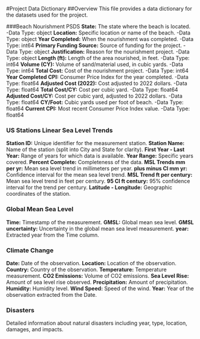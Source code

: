 #Project Data Dictionary
##Overview
This file provides a data dictionary for the datasets used for the project.

###Beach Nourishment PSDS
**State:** The state where the beach is located.
  -Data Type: object
**Location:** Specific location or name of the beach.
  -Data Type: object
**Year Completed:** When the nourishment was completed.
  -Data Type: int64
**Primary Funding Source:** Source of funding for the project.
 -Data Type: object
**Justification:** Reason for the nourishment project.
  -Data Type: object
**Length (ft):** Length of the area nourished, in feet.
  -Data Type: int64
**Volume (CY):** Volume of sand/material used, in cubic yards.
  -Data Type: int64
**Total Cost:** Cost of the nourishment project.
  -Data Type: int64
**Year Completed CPI:** Consumer Price Index for the year completed.
  -Data Type: float64
**Adjusted Cost (2022):** Cost adjusted to 2022 dollars.
  -Data Type: float64
**Total Cost/CY:** Cost per cubic yard.
  -Data Type: float64
**Adjusted Cost/CY:** Cost per cubic yard, adjusted to 2022 dollars.
  -Data Type: float64
**CY/Foot:** Cubic yards used per foot of beach.
  -Data Type: float64
**Current CPI:** Most recent Consumer Price Index value.
  -Data Type: float64

### US Stations Linear Sea Level Trends
**Station ID:** Unique identifier for the measurement station.
**Station Name:** Name of the station (split into City and State for clarity).
**First Year - Last Year:** Range of years for which data is available.
**Year Range:** Specific years covered.
**Percent Complete:** Completeness of the data.
**MSL Trends mm per yr:** Mean sea level trend in millimeters per year.
**plus minus CI mm yr:** Confidence interval for the mean sea level trend.
**MSL Trend ft per century:** Mean sea level trend in feet per century.
**95 CI ft century:** 95% confidence interval for the trend per century.
**Latitude - Longitude:** Geographic coordinates of the station.

### Global Mean Sea Level
**Time:** Timestamp of the measurement.
**GMSL:** Global mean sea level.
**GMSL uncertainty:** Uncertainty in the global mean sea level measurement.
**year:** Extracted year from the Time column.

### Climate Change
**Date:** Date of the observation.
**Location:** Location of the observation.
**Country:** Country of the observation.
**Temperature:** Temperature measurement.
**CO2 Emissions:** Volume of CO2 emissions.
**Sea Level Rise:** Amount of sea level rise observed.
**Precipitation:** Amount of precipitation.
**Humidity:** Humidity level.
**Wind Speed:** Speed of the wind.
**Year:** Year of the observation extracted from the Date.

### Disasters
Detailed information about natural disasters including year, type, location, damages, and impacts.